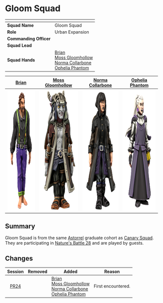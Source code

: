 # Gloom Squad

| []() | |
| --- | --- |
| **Squad Name** | Gloom Squad | squad.2
| **Role** | Urban Expansion |
| **Commanding Officer** | |
| **Squad Lead** | |
| **Squad Hands** | [Brian](../../../../characters/brian.md)<br>[Moss Gloomhollow](../../../../characters/moss-gloomhollow.md)<br>[Norma Collarbone](../../../../characters/norma-collarbone.md)<br>[Ophelia Phantom](../../../../characters/ophelia-phantom.md) |

| [Brian](../../../../characters/brian.md) | [Moss Gloomhollow](../../../../characters/moss-gloomhollow.md) | [Norma Collarbone](../../../../characters/norma-collarbone.md) | [Ophelia Phantom](../../../../characters/ophelia-phantom.md) |
|:---:|:---:|:---:|:---:|
| <img src="https://raw.githubusercontent.com/jesskelsall/astarus-images/main/characters/portraits/d0a3946feeb181b2.png" height="400" /> | <img src="https://raw.githubusercontent.com/jesskelsall/astarus-images/main/characters/portraits/303756c6809a10e4.png" height="400" /> | <img src="https://raw.githubusercontent.com/jesskelsall/astarus-images/main/characters/portraits/c377c53d1abd69fd.png" height="400" /> | <img src="https://raw.githubusercontent.com/jesskelsall/astarus-images/main/characters/portraits/55c516b3fc870b24.png" height="400" /> |

## Summary

Gloom Squad is from the same [Astorrel](../astorrel.md) graduate cohort as [Canary Squad](canary-squad.md). They are participating in [Nature's Battle 28](../../../../storylines/ended/natures-battle-28.md) and are played by guests.

## Changes

| Session | Removed | Added | Reason |
|:---:| --- | --- | --- |
| [PR24](../../../../sessions/PR24.md) || [Brian](../../../../characters/brian.md)<br>[Moss Gloomhollow](../../../../characters/moss-gloomhollow.md)<br>[Norma Collarbone](../../../../characters/norma-collarbone.md)<br>[Ophelia Phantom](../../../../characters/ophelia-phantom.md) | First encountered. |
